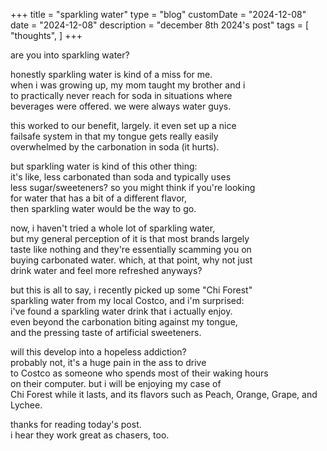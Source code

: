 +++
title = "sparkling water"
type = "blog"
customDate = "2024-12-08"
date = "2024-12-08"
description = "december 8th 2024's post"
tags = [
    "thoughts",
]
+++

are you into sparkling water?

honestly sparkling water is kind of a miss for me.\
when i was growing up, my mom taught my brother and i\
to practically never reach for soda in situations where\
beverages were offered. we were always water guys.

this worked to our benefit, largely. it even set up a nice\
failsafe system in that my tongue gets really easily\
overwhelmed by the carbonation in soda (it hurts).

but sparkling water is kind of this other thing:\
it's like, less carbonated than soda and typically uses\
less sugar/sweeteners? so you might think if you're looking\
for water that has a bit of a different flavor,\
then sparkling water would be the way to go.

now, i haven't tried a whole lot of sparkling water,\
but my general perception of it is that most brands largely\
taste like nothing and they're essentially scamming you on\
buying carbonated water. which, at that point, why not just\
drink water and feel more refreshed anyways?

but this is all to say, i recently picked up some "Chi Forest"\
sparkling water from my local Costco, and i'm surprised:\
i've found a sparkling water drink that i actually enjoy.\
even beyond the carbonation biting against my tongue,\
and the pressing taste of artificial sweeteners.

will this develop into a hopeless addiction?\
probably not, it's a huge pain in the ass to drive\
to Costco as someone who spends most of their waking hours\
on their computer. but i will be enjoying my case of\
Chi Forest while it lasts, and its flavors such as Peach, Orange, Grape, and Lychee.

thanks for reading today's post.\
i hear they work great as chasers, too.